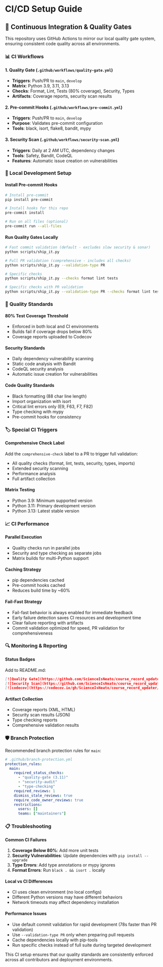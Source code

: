 # CI/CD Setup Guide

## 🚀 Continuous Integration & Quality Gates

This repository uses GitHub Actions to mirror our local quality gate system, ensuring consistent code quality across all environments.

### 📊 CI Workflows

#### 1. **Quality Gate** (`.github/workflows/quality-gate.yml`)
- **Triggers**: Push/PR to `main`, `develop`
- **Matrix**: Python 3.9, 3.11, 3.13
- **Checks**: Format, Lint, Tests (80% coverage), Security, Types
- **Artifacts**: Coverage reports, security scan results

#### 2. **Pre-commit Hooks** (`.github/workflows/pre-commit.yml`)
- **Triggers**: Push/PR to `main`, `develop`
- **Purpose**: Validates pre-commit configuration
- **Tools**: black, isort, flake8, bandit, mypy

#### 3. **Security Scan** (`.github/workflows/security-scan.yml`)
- **Triggers**: Daily at 2 AM UTC, dependency changes
- **Tools**: Safety, Bandit, CodeQL
- **Features**: Automatic issue creation on vulnerabilities

### 🔧 Local Development Setup

#### Install Pre-commit Hooks
```bash
# Install pre-commit
pip install pre-commit

# Install hooks for this repo
pre-commit install

# Run on all files (optional)
pre-commit run --all-files
```

#### Run Quality Gates Locally
```bash
# Fast commit validation (default - excludes slow security & sonar)
python scripts/ship_it.py

# Full PR validation (comprehensive - includes all checks)
python scripts/ship_it.py --validation-type PR

# Specific checks
python scripts/ship_it.py --checks format lint tests

# Specific checks with PR validation
python scripts/ship_it.py --validation-type PR --checks format lint tests security types
```

### 🎯 Quality Standards

#### **80% Test Coverage Threshold**
- Enforced in both local and CI environments
- Builds fail if coverage drops below 80%
- Coverage reports uploaded to Codecov

#### **Security Standards**
- Daily dependency vulnerability scanning
- Static code analysis with Bandit
- CodeQL security analysis
- Automatic issue creation for vulnerabilities

#### **Code Quality Standards**
- Black formatting (88 char line length)
- Import organization with isort
- Critical lint errors only (E9, F63, F7, F82)
- Type checking with mypy
- Pre-commit hooks for consistency

### 🏷️ Special CI Triggers

#### **Comprehensive Check Label**
Add the `comprehensive-check` label to a PR to trigger full validation:
- All quality checks (format, lint, tests, security, types, imports)
- Extended security scanning
- Performance analysis
- Full artifact collection

#### **Matrix Testing**
- Python 3.9: Minimum supported version
- Python 3.11: Primary development version
- Python 3.13: Latest stable version

### 📈 CI Performance

#### **Parallel Execution**
- Quality checks run in parallel jobs
- Security and type checking as separate jobs
- Matrix builds for multi-Python support

#### **Caching Strategy**
- pip dependencies cached
- Pre-commit hooks cached
- Reduces build time by ~60%

#### **Fail-Fast Strategy**
- Fail-fast behavior is always enabled for immediate feedback
- Early failure detection saves CI resources and development time
- Clear failure reporting with artifacts
- Commit validation optimized for speed, PR validation for comprehensiveness

### 🔍 Monitoring & Reporting

#### **Status Badges**
Add to README.md:
```markdown
[![Quality Gate](https://github.com/ScienceIsNeato/course_record_updater/workflows/Quality%20Gate/badge.svg)](https://github.com/ScienceIsNeato/course_record_updater/actions/workflows/quality-gate.yml)
[![Security Scan](https://github.com/ScienceIsNeato/course_record_updater/workflows/Security%20Scan/badge.svg)](https://github.com/ScienceIsNeato/course_record_updater/actions/workflows/security-scan.yml)
[![codecov](https://codecov.io/gh/ScienceIsNeato/course_record_updater/branch/main/graph/badge.svg)](https://codecov.io/gh/ScienceIsNeato/course_record_updater)
```

#### **Artifact Collection**
- Coverage reports (XML, HTML)
- Security scan results (JSON)
- Type checking reports
- Comprehensive validation results

### 🛡️ Branch Protection

Recommended branch protection rules for `main`:
```yaml
# .github/branch-protection.yml
protection_rules:
  main:
    required_status_checks:
      - "quality-gate (3.11)"
      - "security-audit"
      - "type-checking"
    required_reviews: 1
    dismiss_stale_reviews: true
    require_code_owner_reviews: true
    restrictions:
      users: []
      teams: ["maintainers"]
```

### 📋 Troubleshooting

#### **Common CI Failures**
1. **Coverage Below 80%**: Add more unit tests
2. **Security Vulnerabilities**: Update dependencies with `pip install --upgrade`
3. **Type Errors**: Add type annotations or mypy ignores
4. **Format Errors**: Run `black . && isort .` locally

#### **Local vs CI Differences**
- CI uses clean environment (no local configs)
- Different Python versions may have different behaviors
- Network timeouts may affect dependency installation

#### **Performance Issues**
- Use default commit validation for rapid development (78s faster than PR validation)
- Use `--validation-type PR` only when preparing pull requests
- Cache dependencies locally with pip-tools
- Run specific checks instead of full suite during targeted development

This CI setup ensures that our quality standards are consistently enforced across all contributors and deployment environments.
